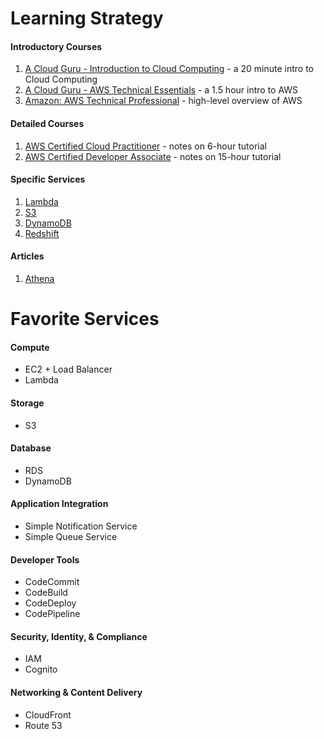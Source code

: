 # Learning Strategy

#### Introductory Courses

1. [A Cloud Guru - Introduction to Cloud Computing](https://acloud.guru/learn/intro-cloud-computing) - a 20 minute intro to Cloud Computing
1. [A Cloud Guru - AWS Technical Essentials](https://github.com/RodneyShag/AWS_Technical-Essentials) - a 1.5 hour intro to AWS
1. [Amazon: AWS Technical Professional](https://github.com/RodneyShag/AWS_Technical-Professional) - high-level overview of AWS

#### Detailed Courses

1. [AWS Certified Cloud Practitioner](https://github.com/RodneyShag/AWS_Certified-Cloud-Practitioner) - notes on 6-hour tutorial
1. [AWS Certified Developer Associate](https://github.com/RodneyShag/AWS_Certified-Developer-Associate) - notes on 15-hour tutorial

#### Specific Services

1. [Lambda](https://github.com/RodneyShag/AWS_Lambda)
1. [S3](https://github.com/RodneyShag/AWS_S3)
1. [DynamoDB](https://github.com/RodneyShag/AWS_DynamoDB)
1. [Redshift](https://github.com/RodneyShag/AWS_Redshift)

#### Articles

1. [Athena](https://towardsdatascience.com/query-data-from-s3-files-using-aws-athena-686a5b28e943)

# Favorite Services

#### Compute

- EC2 + Load Balancer
- Lambda

#### Storage

- S3

#### Database

- RDS
- DynamoDB

#### Application Integration

- Simple Notification Service
- Simple Queue Service

#### Developer Tools

- CodeCommit
- CodeBuild
- CodeDeploy
- CodePipeline

#### Security, Identity, & Compliance

- IAM
- Cognito

#### Networking & Content Delivery

- CloudFront
- Route 53
